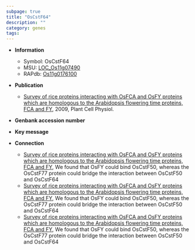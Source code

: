 ```yaml
---
subpage: true
title: "OsCstF64"
description: ""
category: genes
tags: 
---
```


* **Information**  
    + Symbol: OsCstF64  
    + MSU: [LOC_Os11g07490](http://rice.plantbiology.msu.edu/cgi-bin/ORF_infopage.cgi?orf=LOC_Os11g07490)  
    + RAPdb: [Os11g0176100](http://rapdb.dna.affrc.go.jp/viewer/gbrowse_details/irgsp1?name=Os11g0176100)  

* **Publication**  
    + [Survey of rice proteins interacting with OsFCA and OsFY proteins which are homologous to the Arabidopsis flowering time proteins, FCA and FY](http://www.ncbi.nlm.nih.gov/pubmed?term=Survey+of+rice+proteins+interacting+with+OsFCA+and+OsFY+proteins+which+are+homologous+to+the+Arabidopsis+flowering+time+proteins,+FCA+and+FY%5BTitle%5D), 2009, Plant Cell Physiol.

* **Genbank accession number**  

* **Key message**  

* **Connection**  
    + [Survey of rice proteins interacting with OsFCA and OsFY proteins which are homologous to the Arabidopsis flowering time proteins, FCA and FY](http://www.ncbi.nlm.nih.gov/pubmed?term=Survey+of+rice+proteins+interacting+with+OsFCA+and+OsFY+proteins+which+are+homologous+to+the+Arabidopsis+flowering+time+proteins,+FCA+and+FY%5BTitle%5D), We found that OsFY could bind OsCstF50, whereas the OsCstF77 protein could bridge the interaction between OsCstF50 and OsCstF64
    + [Survey of rice proteins interacting with OsFCA and OsFY proteins which are homologous to the Arabidopsis flowering time proteins, FCA and FY](http://www.ncbi.nlm.nih.gov/pubmed?term=Survey+of+rice+proteins+interacting+with+OsFCA+and+OsFY+proteins+which+are+homologous+to+the+Arabidopsis+flowering+time+proteins,+FCA+and+FY%5BTitle%5D), We found that OsFY could bind OsCstF50, whereas the OsCstF77 protein could bridge the interaction between OsCstF50 and OsCstF64
    + [Survey of rice proteins interacting with OsFCA and OsFY proteins which are homologous to the Arabidopsis flowering time proteins, FCA and FY](http://www.ncbi.nlm.nih.gov/pubmed?term=Survey+of+rice+proteins+interacting+with+OsFCA+and+OsFY+proteins+which+are+homologous+to+the+Arabidopsis+flowering+time+proteins,+FCA+and+FY%5BTitle%5D), We found that OsFY could bind OsCstF50, whereas the OsCstF77 protein could bridge the interaction between OsCstF50 and OsCstF64



